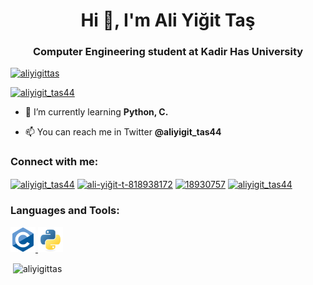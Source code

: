 <h1 align="center">Hi 👋, I'm Ali Yiğit Taş</h1>
<h3 align="center">Computer Engineering student at Kadir Has University</h3>

<p align="left"> <a href="https://github.com/ryo-ma/github-profile-trophy"><img src="https://github-profile-trophy.vercel.app/?username=aliyigittas" alt="aliyigittas" /></a> </p>

<p align="left"> <a href="https://twitter.com/aliyigit_tas44" target="blank"><img src="https://img.shields.io/twitter/follow/aliyigit_tas44?logo=twitter&style=for-the-badge" alt="aliyigit_tas44" /></a> </p>

- 🌱 I’m currently learning **Python, C.**

- 📫 You can reach me in Twitter **@aliyigit_tas44**

<h3 align="left">Connect with me:</h3>
<p align="left">
<a href="https://twitter.com/aliyigit_tas44" target="blank"><img align="center" src="https://raw.githubusercontent.com/rahuldkjain/github-profile-readme-generator/master/src/images/icons/Social/twitter.svg" alt="aliyigit_tas44" height="30" width="40" /></a>
<a href="https://linkedin.com/in/ali-yiğit-t-818938172" target="blank"><img align="center" src="https://raw.githubusercontent.com/rahuldkjain/github-profile-readme-generator/master/src/images/icons/Social/linked-in-alt.svg" alt="ali-yiğit-t-818938172" height="30" width="40" /></a>
<a href="https://stackoverflow.com/users/18930757" target="blank"><img align="center" src="https://raw.githubusercontent.com/rahuldkjain/github-profile-readme-generator/master/src/images/icons/Social/stack-overflow.svg" alt="18930757" height="30" width="40" /></a>
<a href="https://instagram.com/aliyigit_tas44" target="blank"><img align="center" src="https://raw.githubusercontent.com/rahuldkjain/github-profile-readme-generator/master/src/images/icons/Social/instagram.svg" alt="aliyigit_tas44" height="30" width="40" /></a>
</p>

<h3 align="left">Languages and Tools:</h3>
<p align="left"> <a href="https://www.cprogramming.com/" target="_blank" rel="noreferrer"> <img src="https://raw.githubusercontent.com/devicons/devicon/master/icons/c/c-original.svg" alt="c" width="40" height="40"/> </a> <a href="https://www.python.org" target="_blank" rel="noreferrer"> <img src="https://raw.githubusercontent.com/devicons/devicon/master/icons/python/python-original.svg" alt="python" width="40" height="40"/> </a> </p>

<p>&nbsp;<img align="center" src="https://github-readme-stats.vercel.app/api?username=aliyigittas&show_icons=true&locale=en" alt="aliyigittas" /></p>
